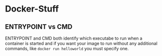 # Docker-Stuff

## ENTRYPOINT vs CMD

ENTRYPOINT and CMD both identify which executabe to run when a container is started and if you want your image to run without any additional commands, like ```docker run helloworld``` you must specify one.
